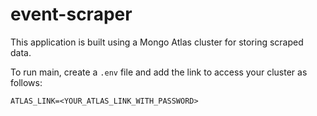 # event-scraper

This application is built using a Mongo Atlas cluster for storing scraped data. 

To run main, create a `.env` file and add the link to access your cluster as follows:

`ATLAS_LINK=<YOUR_ATLAS_LINK_WITH_PASSWORD>`
